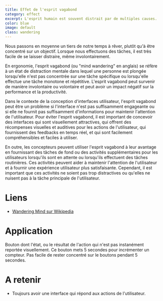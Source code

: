 ```yaml
---
title: Effet de l'esprit vagabond
category: effect
excerpt: L'esprit humain est souvent distrait par de multiples causes.
color: blue
image: default
class: wandering
---
```


Nous passons en moyenne un tiers de notre temps à rêver, plutôt qu'à être concentré sur un objectif. Lorsque nous effectuons des tâches, il est très facile de se laisser distraire, même involontairement.

En ergonomie, l'esprit vagabond (ou "mind wandering" en anglais) se réfère à un état de distraction mentale dans lequel une personne est plongée lorsqu'elle n'est pas concentrée sur une tâche spécifique ou lorsqu'elle effectue une tâche monotone et répétitive. L'esprit vagabond peut survenir de manière involontaire ou volontaire et peut avoir un impact négatif sur la performance et la productivité.

Dans le contexte de la conception d'interfaces utilisateur, l'esprit vagabond peut être un problème si l'interface n'est pas suffisamment engageante ou si elle ne fournit pas suffisamment d'informations pour maintenir l'attention de l'utilisateur. Pour éviter l'esprit vagabond, il est important de concevoir des interfaces qui sont visuellement attractives, qui offrent des récompenses visuelles et auditives pour les actions de l'utilisateur, qui fournissent des feedbacks en temps réel, et qui sont facilement compréhensibles et faciles à utiliser.

En outre, les concepteurs peuvent utiliser l'esprit vagabond à leur avantage en fournissant des tâches de fond ou des activités supplémentaires pour les utilisateurs lorsqu'ils sont en attente ou lorsqu'ils effectuent des tâches routinières. Ces activités peuvent aider à maintenir l'attention de l'utilisateur et à fournir une expérience utilisateur plus satisfaisante. Cependant, il est important que ces activités ne soient pas trop distractives ou qu'elles ne nuisent pas à la tâche principale de l'utilisateur.

# Liens

- [Wandering Mind sur Wikipedia](https://en.wikipedia.org/wiki/Mind-wandering)

# Application

Bouton dont l'état, ou le résultat de l'action qui n'est pas instanément reportée visuellement. Ce bouton mets 5 secondes pour incrémenter un compteur. Pas facile de rester concentré sur le boutons pendant 5 secondes.

<div class="btn1"></div>

# A retenir

- Toujours avoir une interface qui répond aux actions de l'utilisateur.
